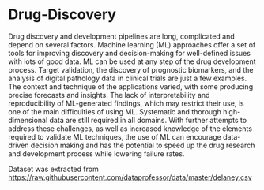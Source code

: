 # Drug-Discovery

Drug discovery and development pipelines are long, complicated and depend on several factors. Machine learning (ML) approaches offer a set of tools for improving discovery and decision-making for well-defined issues with lots of good data. ML can be used at any step of the drug development process. Target validation, the discovery of prognostic biomarkers, and the analysis of digital pathology data in clinical trials are just a few examples. The context and technique of the applications varied, with some producing precise forecasts and insights. The lack of interpretability and reproducibility of ML-generated findings, which may restrict their use, is one of the main difficulties of using ML. Systematic and thorough high-dimensional data are still required in all domains. With further attempts to address these challenges, as well as increased knowledge of the elements required to validate ML techniques, the use of ML can encourage data-driven decision making and has the potential to speed up the drug research and development process while lowering failure rates.

Dataset was extracted from https://raw.githubusercontent.com/dataprofessor/data/master/delaney.csv
